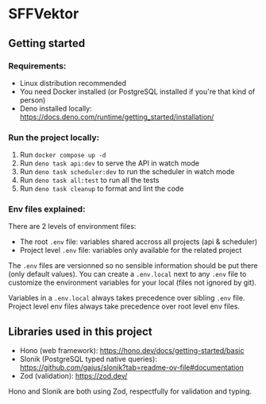 # SFFVektor

## Getting started

### Requirements:

- Linux distribution recommended
- You need Docker installed (or PostgreSQL installed if you're that kind of
  person)
- Deno installed locally:
  https://docs.deno.com/runtime/getting_started/installation/

### Run the project locally:

1. Run `docker compose up -d`
2. Run `deno task api:dev` to serve the API in watch mode
3. Run `deno task scheduler:dev` to run the scheduler in watch mode
4. Run `deno task all:test` to run all the tests
5. Run `deno task cleanup` to format and lint the code

### Env files explained:

There are 2 levels of environment files:

- The root `.env` file: variables shared accross all projects (api & scheduler)
- Project level `.env` file: variables only available for the related project

The `.env` files are versionned so no sensible information should be put there
(only default values). You can create a `.env.local` next to any `.env` file to
customize the environment variables for your local (files not ignored by git).

Variables in a `.env.local` always takes precedence over sibling `.env` file.
Project level env files always take precedence over root level env files.


## Libraries used in this project
* Hono (web framework): https://hono.dev/docs/getting-started/basic
* Slonik (PostgreSQL typed native queries): https://github.com/gajus/slonik?tab=readme-ov-file#documentation
* Zod (validation): https://zod.dev/

Hono and Slonik are both using Zod, respectfully for validation and typing.
